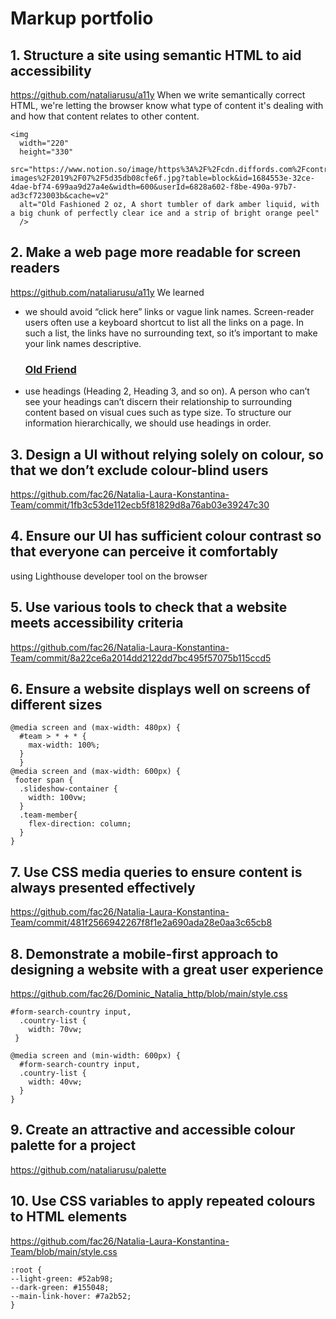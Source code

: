 # Markup portfolio

## 1. Structure a site using semantic HTML to aid accessibility
  https://github.com/nataliarusu/a11y
  When we write semantically correct HTML, we're letting the browser know what type of content it's dealing with and how that content relates to other content. 
    
    <img
      width="220"
      height="330"
      src="https://www.notion.so/image/https%3A%2F%2Fcdn.diffords.com%2Fcontrib%2Fstock-images%2F2019%2F07%2F5d35db08cfe6f.jpg?table=block&id=1684553e-32ce-4dae-bf74-699aa9d27a4e&width=600&userId=6828a602-f8be-490a-97b7-ad3cf723003b&cache=v2"
      alt="Old Fashioned 2 oz, A short tumbler of dark amber liquid, with a big chunk of perfectly clear ice and a strip of bright orange peel"
      />
      

## 2. Make a web page more readable for screen readers
https://github.com/nataliarusu/a11y
  We learned
  - we should avoid “click here” links or vague link names. Screen-reader users often use a keyboard shortcut to list all the links on a page. In such a list, the links have no surrounding text, so it’s important to make your link names descriptive. 

    <a href="https://www.diffordsguide.com/cocktails/recipe/4258/old-friend">
      <h3>Old Friend</h3>
    </a>
    
    
 - use headings (Heading 2, Heading 3, and so on). A person who can’t see your headings can’t discern their relationship to surrounding content based on visual cues such as type size. To structure our information hierarchically, we should use headings in order.

## 3. Design a UI without relying solely on colour, so that we don’t exclude colour-blind users
  https://github.com/fac26/Natalia-Laura-Konstantina-Team/commit/1fb3c53de112ecb5f81829d8a76ab03e39247c30

## 4. Ensure our UI has sufficient colour contrast so that everyone can perceive it comfortably
  using Lighthouse developer tool on the browser 

## 5. Use various tools to check that a website meets accessibility criteria
  https://github.com/fac26/Natalia-Laura-Konstantina-Team/commit/8a22ce6a2014dd2122dd7bc495f57075b115ccd5

## 6. Ensure a website displays well on screens of different sizes

    @media screen and (max-width: 480px) {
      #team > * + * {
        max-width: 100%;
      }
      }
    @media screen and (max-width: 600px) {
     footer span {
      .slideshow-container {
        width: 100vw;
      }
      .team-member{
        flex-direction: column;
      }
    }
  

## 7. Use CSS media queries to ensure content is always presented effectively 
  https://github.com/fac26/Natalia-Laura-Konstantina-Team/commit/481f2566942267f8f1e2a690ada28e0aa3c65cb8

## 8. Demonstrate a mobile-first approach to designing a website with a great user experience
  https://github.com/fac26/Dominic_Natalia_http/blob/main/style.css
  
    #form-search-country input,
      .country-list {
        width: 70vw;
     }

    @media screen and (min-width: 600px) {
      #form-search-country input,
      .country-list {
        width: 40vw;
      }
    }
    

## 9. Create an attractive and accessible colour palette for a project
  https://github.com/nataliarusu/palette

## 10. Use CSS variables to apply repeated colours to HTML elements
  https://github.com/fac26/Natalia-Laura-Konstantina-Team/blob/main/style.css
  
    :root {
    --light-green: #52ab98;
    --dark-green: #155048;
    --main-link-hover: #7a2b52;
    }
